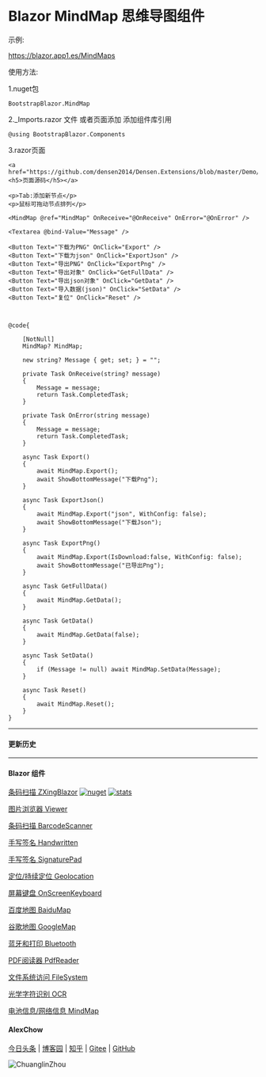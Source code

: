 # Blazor MindMap 思维导图组件

示例:

https://blazor.app1.es/MindMaps

使用方法:

1.nuget包

```BootstrapBlazor.MindMap```

2._Imports.razor 文件 或者页面添加 添加组件库引用

```@using BootstrapBlazor.Components```


3.razor页面
```
<a href="https://github.com/densen2014/Densen.Extensions/blob/master/Demo/DemoShared/Pages/MindMaps.razor"><h5>页面源码</h5></a>

<p>Tab:添加新节点</p>
<p>鼠标可拖动节点排列</p>

<MindMap @ref="MindMap" OnReceive="@OnReceive" OnError="@OnError" />

<Textarea @bind-Value="Message" />

<Button Text="下载为PNG" OnClick="Export" />
<Button Text="下载为json" OnClick="ExportJson" />
<Button Text="导出PNG" OnClick="ExportPng" />
<Button Text="导出对象" OnClick="GetFullData" />
<Button Text="导出json对象" OnClick="GetData" />
<Button Text="导入数据(json)" OnClick="SetData" />
<Button Text="复位" OnClick="Reset" />



@code{

    [NotNull]
    MindMap? MindMap;

    new string? Message { get; set; } = "";

    private Task OnReceive(string? message)
    {
        Message = message;
        return Task.CompletedTask;
    }

    private Task OnError(string message)
    {
        Message = message;
        return Task.CompletedTask;
    }

    async Task Export()
    {
        await MindMap.Export();
        await ShowBottomMessage("下载Png");
    }

    async Task ExportJson()
    {
        await MindMap.Export("json", WithConfig: false);
        await ShowBottomMessage("下载Json");
    }

    async Task ExportPng()
    {
        await MindMap.Export(IsDownload:false, WithConfig: false);
        await ShowBottomMessage("已导出Png");
    }

    async Task GetFullData()
    {
        await MindMap.GetData();
    }

    async Task GetData()
    {
        await MindMap.GetData(false);
    }

    async Task SetData()
    {
        if (Message != null) await MindMap.SetData(Message);
    }

    async Task Reset()
    {
        await MindMap.Reset();
    }
}
```
----
#### 更新历史


---
#### Blazor 组件

[条码扫描 ZXingBlazor](https://www.nuget.org/packages/ZXingBlazor#readme-body-tab)
[![nuget](https://img.shields.io/nuget/v/ZXingBlazor.svg?style=flat-square)](https://www.nuget.org/packages/ZXingBlazor) 
[![stats](https://img.shields.io/nuget/dt/ZXingBlazor.svg?style=flat-square)](https://www.nuget.org/stats/packages/ZXingBlazor?groupby=Version)

[图片浏览器 Viewer](https://www.nuget.org/packages/BootstrapBlazor.Viewer#readme-body-tab)
  
[条码扫描 BarcodeScanner](Densen.Component.Blazor/BarcodeScanner.md)
   
[手写签名 Handwritten](Densen.Component.Blazor/Handwritten.md)

[手写签名 SignaturePad](https://www.nuget.org/packages/BootstrapBlazor.SignaturePad#readme-body-tab)

[定位/持续定位 Geolocation](https://www.nuget.org/packages/BootstrapBlazor.Geolocation#readme-body-tab)

[屏幕键盘 OnScreenKeyboard](https://www.nuget.org/packages/BootstrapBlazor.OnScreenKeyboard#readme-body-tab)

[百度地图 BaiduMap](https://www.nuget.org/packages/BootstrapBlazor.BaiduMap#readme-body-tab)

[谷歌地图 GoogleMap](https://www.nuget.org/packages/BootstrapBlazor.Maps#readme-body-tab)

[蓝牙和打印 Bluetooth](https://www.nuget.org/packages/BootstrapBlazor.Bluetooth#readme-body-tab)

[PDF阅读器 PdfReader](https://www.nuget.org/packages/BootstrapBlazor.PdfReader#readme-body-tab)

[文件系统访问 FileSystem](https://www.nuget.org/packages/BootstrapBlazor.FileSystem#readme-body-tab)

[光学字符识别 OCR](https://www.nuget.org/packages/BootstrapBlazor.OCR#readme-body-tab)

[电池信息/网络信息 MindMap](https://www.nuget.org/packages/BootstrapBlazor.MindMap#readme-body-tab)

#### AlexChow

[今日头条](https://www.toutiao.com/c/user/token/MS4wLjABAAAAGMBzlmgJx0rytwH08AEEY8F0wIVXB2soJXXdUP3ohAE/?) | [博客园](https://www.cnblogs.com/densen2014) | [知乎](https://www.zhihu.com/people/alex-chow-54) | [Gitee](https://gitee.com/densen2014) | [GitHub](https://github.com/densen2014)


![ChuanglinZhou](https://user-images.githubusercontent.com/8428709/205942253-8ff5f9ca-a033-4707-9c36-b8c9950e50d6.png)
